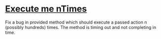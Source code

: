 # [Execute me nTimes](https://www.codewars.com/kata/execute-me-ntimes "https://www.codewars.com/kata/5b2b4836b6989d207700005b")

Fix a bug in provided method which should execute a passed action n (possibly hundreds) times. 
The method is timing out and not completing in time.